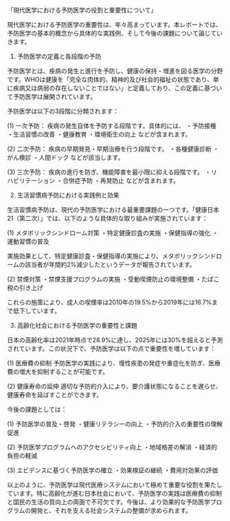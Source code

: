 「現代医学における予防医学の役割と重要性について」

現代医学における予防医学の重要性は、年々高まっています。本レポートでは、予防医学の基本的概念から具体的な実践例、そして今後の課題について論じていきます。

1. 予防医学の定義と各段階の予防

予防医学とは、疾病の発生と進行を予防し、健康の保持・増進を図る医学の分野です。WHOは健康を「完全な肉体的、精神的及び社会的福祉の状態であり、単に疾病又は病弱の存在しないことではない」と定義しており、この定義に基づいて予防医学は展開されています。

予防医学は以下の3段階に分類されます：

(1) 一次予防：
疾病の発生自体を予防する段階です。具体的には、
・予防接種
・生活習慣の改善
・健康教育
・環境衛生の向上
などが含まれます。

(2) 二次予防：
疾病の早期発見・早期治療を行う段階です。
・各種健康診断
・がん検診
・人間ドック
などが該当します。

(3) 三次予防：
疾病の進行を防ぎ、機能障害を最小限に抑える段階です。
・リハビリテーション
・合併症予防
・再発防止
などが含まれます。

2. 生活習慣病予防における実践例と効果

生活習慣病予防は、現代の予防医学における最重要課題の一つです。「健康日本21（第二次）」では、以下のような具体的な取り組みが実施されています：

(1) メタボリックシンドローム対策
・特定健康診査の実施
・保健指導の強化
・運動習慣の普及

実施効果として、特定健康診査・保健指導の実施により、メタボリックシンドロームの該当者が年間約2%減少したというデータが報告されています。

(2) 禁煙対策
・禁煙支援プログラムの実施
・受動喫煙防止の環境整備
・たばこ税の引き上げ

これらの施策により、成人の喫煙率は2010年の19.5%から2019年には16.7%まで低下しています。

3. 高齢化社会における予防医学の重要性と課題

日本の高齢化率は2021年時点で28.9%に達し、2025年には30%を超えると予測されています。この状況下で、予防医学は以下の点で重要性を増しています：

(1) 医療費の抑制
予防医学の実践により、慢性疾患の発症や重症化を防ぎ、医療費の増大を抑制することが可能です。

(2) 健康寿命の延伸
適切な予防的介入により、要介護状態になることを遅らせ、健康寿命を延ばすことができます。

今後の課題としては：

(1) 予防医学の普及・啓発
・健康リテラシーの向上
・予防的介入の重要性の理解促進

(2) 予防医学プログラムへのアクセシビリティ向上
・地域格差の解消
・経済的負担の軽減

(3) エビデンスに基づく予防医学の確立
・効果検証の継続
・費用対効果の評価

以上のように、予防医学は現代医療システムにおいて極めて重要な役割を果たしています。特に高齢化が進む日本社会において、予防医学の実践は医療費の抑制と国民の生活の質向上の両面で不可欠です。今後は、より効果的な予防医学プログラムの開発と、それを支える社会システムの整備が求められます。